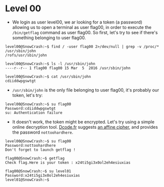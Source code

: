 # Level 00

- We login as user level00, we ar looking for a token (a password) allowing us to open a terminal as user flag00, in order to execute the `/bin/getflag` command as user flag00. So first, let's try to see if there's something belonging to user flag00.
```
level00@SnowCrash:~$ find / -user flag00 2>/dev/null | grep -v /proc/*
/usr/sbin/john
/rofs/usr/sbin/john
```

```
level00@SnowCrash:~$ ls -l /usr/sbin/john
----r--r-- 1 flag00 flag00 15 Mar  5  2016 /usr/sbin/john
```

```
level00@SnowCrash:~$ cat /usr/sbin/john
cdiiddwpgswtgt
```


- `/usr/sbin/john` is the only file belonging to user flag00, it's probably our token, let's try:
```
level00@SnowCrash:~$ su flag00
Password:cdiiddwpgswtgt
su: Authentication failure
```


- It doesn't work, the token might be encrypted. Let's try using a simple online decryption tool. [Dcode.fr](https://www.dcode.fr/cipher-identifier) suggests [an affine cipher](https://en.wikipedia.org/wiki/Affine_cipher), and provides the password `nottoohardhere`.
```
level00@SnowCrash:~$ su flag00
Password:nottoohardhere
Don't forget to launch getflag !
```

```
flag00@SnowCrash:~$ getflag
Check flag.Here is your token : x24ti5gi3x0ol2eh4esiuxias
```

```
flag00@SnowCrash:~$ su level01
Password:x24ti5gi3x0ol2eh4esiuxias
level01@SnowCrash:~$
```
